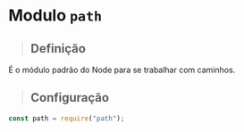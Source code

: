 # Modulo `path`

> ## **Definição**

É o módulo padrão do Node para se trabalhar com caminhos.

> ## **Configuração**

```js
const path = require("path");
```
